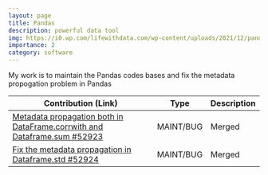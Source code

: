 ```yaml
---
layout: page
title: Pandas
description: powerful data tool
img: https://i0.wp.com/lifewithdata.com/wp-content/uploads/2021/12/pandas-1.jpg?w=1080&ssl=1
importance: 2
category: software
---
```



My work is to maintain the Pandas codes bases and fix the metadata propogation problem in Pandas

| Contribution (Link)                                                           | Type          | Description                                 |
|--------------------------------------------------------------------------------|---------------|---------------------------------------------|
| [Metadata propagation both in DataFrame.corrwith and Dataframe.sum #52923](https://github.com/pandas-dev/pandas/pull/52923)                           | MAINT/BUG| Merged|
| [Fix the metadata propagation in Dataframe.std #52924](https://github.com/pandas-dev/pandas/pull/52924)               |MAINT/BUG| Merged|
